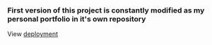 ### First version of this project is constantly modified as my personal portfolio in it's own repository

View [deployment](https://rezi-gelenidze.github.io/portfolio/)

